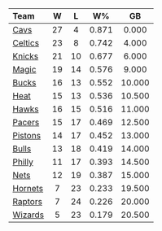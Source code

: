 | Team                            |  W  |  L  |  W%   |   GB   |
|:--------------------------------|:---:|:---:|:-----:|:------:|
| [Cavs](/r/clevelandcavs)        | 27  |  4  | 0.871 | 0.000  |
| [Celtics](/r/bostonceltics)     | 23  |  8  | 0.742 | 4.000  |
| [Knicks](/r/NYKnicks)           | 21  | 10  | 0.677 | 6.000  |
| [Magic](/r/OrlandoMagic)        | 19  | 14  | 0.576 | 9.000  |
| [Bucks](/r/MkeBucks)            | 16  | 13  | 0.552 | 10.000 |
| [Heat](/r/heat)                 | 15  | 13  | 0.536 | 10.500 |
| [Hawks](/r/AtlantaHawks)        | 16  | 15  | 0.516 | 11.000 |
| [Pacers](/r/pacers)             | 15  | 17  | 0.469 | 12.500 |
| [Pistons](/r/DetroitPistons)    | 14  | 17  | 0.452 | 13.000 |
| [Bulls](/r/chicagobulls)        | 13  | 18  | 0.419 | 14.000 |
| [Philly](/r/sixers)             | 11  | 17  | 0.393 | 14.500 |
| [Nets](/r/GoNets)               | 12  | 19  | 0.387 | 15.000 |
| [Hornets](/r/CharlotteHornets)  |  7  | 23  | 0.233 | 19.500 |
| [Raptors](/r/torontoraptors)    |  7  | 24  | 0.226 | 20.000 |
| [Wizards](/r/washingtonwizards) |  5  | 23  | 0.179 | 20.500 |
